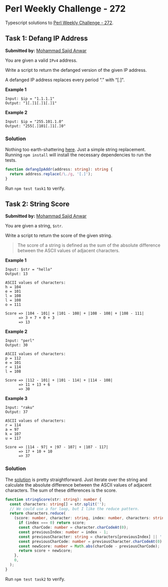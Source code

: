 # Perl Weekly Challenge - 272

Typescript solutions to [Perl Weekly Challenge - 272][1].

## Task 1: Defang IP Address

**Submitted by:** [Mohammad Sajid Anwar][2]

You are given a valid `IPv4` address.

Write a script to return the defanged version of the given IP address.

A defanged IP address replaces every period “.” with “[.]".

**Example 1**

```
Input: $ip = "1.1.1.1"
Output: "1[.]1[.]1[.]1"
```

**Example 2**

```
Input: $ip = "255.101.1.0"
Output: "255[.]101[.]1[.]0"
```

### Solution

Nothing too earth-shattering [here][3]. Just a simple string replacement.
Running `npm install` will install the necessary dependencies to run the tests.

```typescript
function defangIpAddr(address: string): string {
  return address.replace(/\./g, '[.]');
}
```

Run `npm test task1` to verify.

## Task 2: String Score

**Submitted by:** [Mohammad Sajid Anwar][2]

You are given a string, `$str`.

Write a script to return the score of the given string.

> The score of a string is defined as the sum of the absolute difference between
> the ASCII values of adjacent characters.

**Example 1**

```
Input: $str = "hello"
Output: 13

ASCII values of characters:
h = 104
e = 101
l = 108
l = 108
o = 111

Score => |104 - 101| + |101 - 108| + |108 - 108| + |108 - 111|
      => 3 + 7 + 0 + 3
      => 13
```

**Example 2**

```
Input: "perl"
Output: 30

ASCII values of characters:
p = 112
e = 101
r = 114
l = 108

Score => |112 - 101| + |101 - 114| + |114 - 108|
      => 11 + 13 + 6
      => 30
```

**Example 3**

```
Input: "raku"
Output: 37

ASCII values of characters:
r = 114
a = 97
k = 107
u = 117

Score => |114 - 97| + |97 - 107| + |107 - 117|
      => 17 + 10 + 10
      => 37
```

### Solution

The [solution][4] is pretty straightforward. Just iterate over the string and
calculate the absolute difference between the ASCII values of adjacent
characters. The sum of these differences is the score.

```typescript
function stringScore(str: string): number {
  const characters: string[] = str.split('');
  // We could use a for loop, but I like the reduce pattern.
  return characters.reduce(
    (score: number, character: string, index: number, characters: string[]) => {
      if (index === 0) return score;
      const charCode: number = character.charCodeAt(0);
      const previousIndex: number = index - 1;
      const previousCharacter: string = characters[previousIndex] || '';
      const previousCharCode: number = previousCharacter.charCodeAt(0) || 0;
      const newScore: number = Math.abs(charCode - previousCharCode);
      return score + newScore;
    },
    0,
  );
}
```

Run `npm test task2` to verify.

[1]: https://perlweeklychallenge.org/blog/perl-weekly-challenge-272/
[2]: https://manwar.org/
[3]: ./task1.ts
[4]: ./task2.ts

